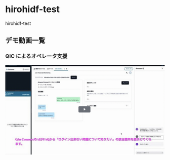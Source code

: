 # hirohidf-test
hirohidf-test

## デモ動画一覧
### QiC によるオペレータ支援
[![Qic デモ動画](/qic.png)](https://view.highspot.com/viewer/921a2bad5d338a051071499664a3d303)
